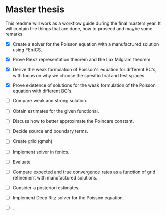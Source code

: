 # Master thesis 
This readme will work as a workflow guide during the final masters year. It will contain the things that are done, how to proseed and maybe some remarks.

- [x] Create a solver for the Poisson equation with a manufactured solution using FEniCS. 
- [x] Prove Riesz representation theorem and the Lax Milgram theorem.
- [x] Derive the weak formulation of Poisson's equation for different BC's, with focus on why we choose the spesific trial and test spaces. 
- [x] Prove existence of solutions for the weak formulation of the Poisson equation with different BC's. 
- [ ] Compare weak and strong solution.
- [ ] Obtain estimates for the given functional. 
- [ ] Discuss how to better approximate the Poincare constant. 
- [ ] Decide source and boundary terms.
- [ ] Create grid (gmsh)
- [ ] Implement solver in fenics. 
- [ ] Evaluate 
- [ ] Compare expected and true convergence rates as a function of grid refinement with manufactured solutions. 
- [ ] Consider a posteriori estimates. 
- [ ] Implement Deep Ritz solver for the Poisson equation. 
- [ ] ... 

